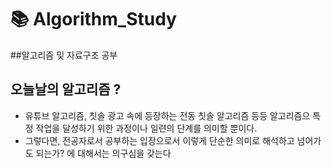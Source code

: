 #  📚 Algorithm_Study


##알고리즘 및 자료구조 공부

## 오늘날의 알고리즘 ? 
- 유튜브 알고리즘, 칫솔 광고 속에 등장하는 전동 칫솔 알고리즘 등등 알고리즘으 특정 작업을 달성하기 위한 과정이나 일련의 단계를 의미할 뿐이다.
- 그렇다면, 전공자로서 공부하는 입장으로서 이렇게 단순한 의미로 해석하고 넘어가도 되는가? 에 대해서는 의구심을 갖는다
